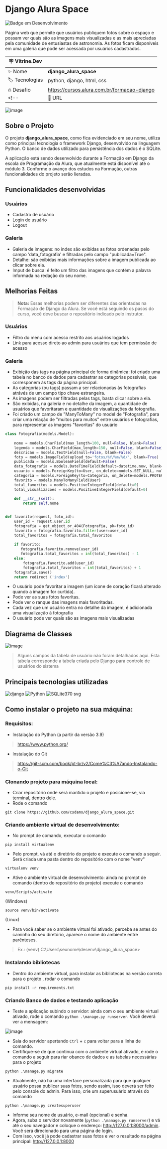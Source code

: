 # Django Alura Space
![Badge em Desenvolvimento](http://img.shields.io/static/v1?label=status&message=em%20desenvolvimento&color=GREEN&style=flat)

Página web que permite que usuários publiquem fotos sobre o espaço e possam ver quais são as imagens mais visualizadas e as mais apreciadas pela comunidade de entusiastas de astronomia. As fotos ficam disponíveis em uma galeria que pode ser acessada por usuários cadastrados.

| :placard: Vitrine.Dev |     |
| -------------  | --- |
| :sparkles: Nome        | **django_alura_space**
| :label: Tecnologias | python, django, html, css
| :fire: Desafio     | https://cursos.alura.com.br/formacao-django
<!-- | :rocket: URL         | https://url-deploy.com.br  -->

![image](https://user-images.githubusercontent.com/64370426/220473926-7cd43a1c-ad77-4a47-9da4-30b3c92509c7.png#vitrinedev)


## Sobre o Projeto

O projeto **django_alura_space**, como fica evidenciado em seu nome, utiliza como principal tecnologia o framework Django, desenvolvido na linguagem Python. O banco de dados utilizado para persistência dos dados é o SQLite.

A aplicação está sendo desenvolvido durante a Formação em Django da escola de Programação da Alura, que atualmente está disponível até o módulo 3. Conforme o avanço dos estudos na Formação, outras funcionalidades do projeto serão lieradas.


## Funcionalidades desenvolvidas
### Usuários
* Cadastro de usuário
* Login de usuário
* Logout


### Galeria
* Galeria de imagens: no index são exibidas as fotos ordenadas pelo campo 'data_fotografia' e filtradas pelo campo "publicada=True".
* Detalhe: são exibidas mais informações sobre a imagem publicada ao clicar sobre ela.
* Imput de busca: é feito um filtro das imagens que contém a palavra informada na redação do seu nome.

## Melhorias Feitas
>**Nota:** Essas melhorias podem ser diferentes das orientadas na Formação de Django da Alura. Se você está seguindo os pasos do curso, você deve buscar o repositório indicado pelo instrutor.

### Usuários
* Filtro do menu com acesso restrito aos usuários logados
* Link para acesso direto ao admin para usuários que tem permissão de acesso

### Galeria
* Exibição das tags na página principal de forma dinâmica: foi criado uma tabela no banco de dados para cadastrar as categorias possíveis, que corresponem às tags da página principal.
* As categorias (ou tags) passam a ser relacionadas às fotografias atrávés de um campo tipo chave estrangeira.
* As imagens podem ser filtradas pelas tags, basta clicar sobre a ela.
* São exibidas, na galeria e no detalhe da imagem, a quantidade de usuários que favoritaram e quantidade de visualizações da fotografia.
* Foi criado um campo de "ManyToMany" no model de "Fotografia", para criar uma relação de "muitos para muitos" entre usuários e fotografias, para representar as imagens "favoritas" do usuário

```python
class Fotografia(models.Model):
      
    nome = models.CharField(max_length=100, null=False, blank=False)
    legenda = models.CharField(max_length=150, null=False, blank=False)
    descricao = models.TextField(null=False, blank=False)
    foto = models.ImageField(upload_to='fotos/%Y/%m/%d/', blank=True)
    publicada = models.BooleanField(default=False)
    data_fotografia = models.DateTimeField(default=datetime.now, blank=True)
    usuario = models.ForeignKey(to=User, on_delete=models.SET_NULL, null=True, blank=False, related_name='user')
    categoria = models.ForeignKey(to=Categoria, on_delete=models.PROTECT, null=True, blank=True)   
    favorito = models.ManyToManyField(User)
    total_favoritos = models.PositiveIntegerField(default=0)
    total_visualizacoes = models.PositiveIntegerField(default=0)
        
    def __str__(self):
        return self.nome
```
```python

def favorito(request, foto_id):
    user_id = request.user.id
    fotografia = get_object_or_404(Fotografia, pk=foto_id)
    favorito = fotografia.favorito.filter(user=user_id)
    total_favoritos = fotografia.total_favoritos
    
    if favorito:
       fotografia.favorito.remove(user_id)
       fotografia.total_favoritos = int(total_favoritos) - 1
    else:
        fotografia.favorito.add(user_id)
        fotografia.total_favoritos = int(total_favoritos) + 1
    fotografia.save()
    return redirect ('index')

```

* O usuário pode favoritar a imagem (um ícone de coração ficará alterado quando a imagem for curtida).
* Pode ver as suas fotos favoritas.
* Pode ver o ranque das imagens mais favoritadas.
* Cada vez que um usuário entra no detalhe da imagem, é adicionada uma visualização à fotografia
* O usuário pode ver quais são as imagens mais visualizadas

## Diagrama de Classes
![image](https://user-images.githubusercontent.com/64370426/220458310-8de78c90-865c-4b09-9c9d-37ec9eb84024.png)
> Alguns campos da tabela de usuário não foram detalhados aqui. Esta tabela corresponde a tabela criada pelo Django para controle de usuários do sistema


## Principais tecnologias utilizadas
![django](https://user-images.githubusercontent.com/64370426/220480498-fc7293ed-912d-4cbd-82cf-14b621b883c9.png)   ![Python](https://user-images.githubusercontent.com/64370426/220479830-4eadb646-5a5f-4e98-822f-f08531868fcf.png)   ![SQLite370 svg](https://user-images.githubusercontent.com/64370426/220480506-74805175-d11a-4166-b0c8-262d56b7c65d.png)






## Como instalar o projeto na sua máquina:

### Requisitos:
* Instalação do Python (a partir da versão 3.9)
> https://www.python.org/

* Instalação do Git
> https://git-scm.com/book/pt-br/v2/Come%C3%A7ando-Instalando-o-Git


### Clonando projeto para máquina local:

* Criar repositório onde será mantido o projeto e posicione-se, via terminal, dentro dele. 
* Rode o comando
```
git clone https://github.com/csdamo/django_alura_space.git
```

### Criando ambiente virtual de desenvolvimento:

* No prompt de comando, executar o comando
```
pip install virtualenv
```

* Pelo prompt, vá até o diretório do projeto e execute o comando a seguir. Será criada uma pasta dentro do repositório com o nome "venv"
```
virtualenv venv
``` 
* Ative o ambiente virtual de desenvolvimento: ainda no prompt de comando (dentro do repositório do projeto) execute o comando
```
venv/Scripts/activate 
```
(Windows) 
```
source venv/bin/activate
```
(Linux) 

* Para você saber se o ambiente virtual foi ativado, perceba se antes do caminho do seu diretório, aparece o nome do ambiente entre parênteses. 
> Ex.: (venv) C:\Users\seunome\desenv\django_alura_space>


### Instalando bibliotecas

* Dentro do ambiente virtual, para instalar as bibliotecas na versão correta para o projeto , rodar o comando
```
pip install -r requirements.txt
```


### Criando Banco de dados e testando aplicação
* Teste a aplicação subindo o servidor: ainda com o seu ambiente virtual ativado, rode o comando ```python .\manage.py runserver```. Você deverá ver a mensagem:

![image](https://user-images.githubusercontent.com/64370426/220436468-d19f26a5-378a-4256-830e-42903878e22b.png)
* Saia do servidor apertando ```Ctrl``` + ```c``` para voltar para a linha de comando.
* Certifique-se de que continua com o ambiente virtual ativado, e rode o comando a seguir para riar obanco de dados e as tabelas necessárias para o projeto
```
python .\manage.py migrate
```

* Atualmente, não há uma interface personalizada para que qualquer usuário possa publicar suas fotos, sendo assim, isso deverá ser feito pelo console do admin. Para isso, crie um superusuário através do comando 
```
python .\manage.py createsuperuser
```
* Informe seu nome de usuário, e-mail (opcional) e senha.
* Agora, suba o servidor novamente (```python .\manage.py runserver```) e vá até o seu navegador e coloque o endereço: http://127.0.0.1:8000/admin. Você será direcionado para uma página de login.
* Com isso, você já pode cadastrar suas fotos e ver o resultado na página principal: http://127.0.0.1:8000
